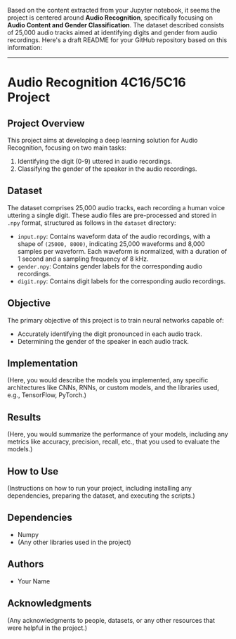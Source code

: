 Based on the content extracted from your Jupyter notebook, it seems the project is centered around **Audio Recognition**, specifically focusing on **Audio Content and Gender Classification**. The dataset described consists of 25,000 audio tracks aimed at identifying digits and gender from audio recordings. Here's a draft README for your GitHub repository based on this information:

---

# Audio Recognition 4C16/5C16 Project

## Project Overview
This project aims at developing a deep learning solution for Audio Recognition, focusing on two main tasks:
1. Identifying the digit (0-9) uttered in audio recordings.
2. Classifying the gender of the speaker in the audio recordings.

## Dataset
The dataset comprises 25,000 audio tracks, each recording a human voice uttering a single digit. These audio files are pre-processed and stored in `.npy` format, structured as follows in the `dataset` directory:
- `input.npy`: Contains waveform data of the audio recordings, with a shape of `(25000, 8000)`, indicating 25,000 waveforms and 8,000 samples per waveform. Each waveform is normalized, with a duration of 1 second and a sampling frequency of 8 kHz.
- `gender.npy`: Contains gender labels for the corresponding audio recordings.
- `digit.npy`: Contains digit labels for the corresponding audio recordings.

## Objective
The primary objective of this project is to train neural networks capable of:
- Accurately identifying the digit pronounced in each audio track.
- Determining the gender of the speaker in each audio track.

## Implementation
(Here, you would describe the models you implemented, any specific architectures like CNNs, RNNs, or custom models, and the libraries used, e.g., TensorFlow, PyTorch.)

## Results
(Here, you would summarize the performance of your models, including any metrics like accuracy, precision, recall, etc., that you used to evaluate the models.)

## How to Use
(Instructions on how to run your project, including installing any dependencies, preparing the dataset, and executing the scripts.)

## Dependencies
- Numpy
- (Any other libraries used in the project)

## Authors
- Your Name

## Acknowledgments
(Any acknowledgments to people, datasets, or any other resources that were helpful in the project.)

